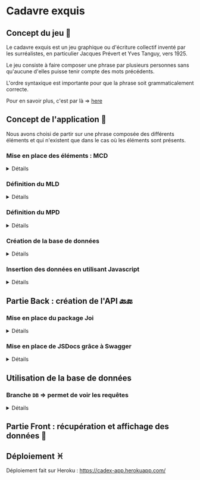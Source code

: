 # Cadavre exquis

## Concept du jeu 🎰

Le cadavre exquis est un jeu graphique ou d'écriture collectif inventé par les surréalistes, en particulier Jacques Prévert et Yves Tanguy, vers 1925.

Le jeu consiste à faire composer une phrase par plusieurs personnes sans qu'aucune d'elles puisse tenir compte des mots précédents.

L'ordre syntaxique est importante pour que la phrase soit grammaticalement correcte.

Pour en savoir plus, c'est par là => [here](https://fr.wikipedia.org/wiki/Cadavre_exquis)

## Concept de l'application 🎱

Nous avons choisi de partir sur une phrase composée des différents éléments et qui n'existent que dans le cas où les éléments sont présents.

### Mise en place des éléments : MCD

<details>
<summary>Détails</summary>
<br>
Pour la mise en place des éléments, nous avons déterminé les associations qui existent entre les différentes entités avec leurs attributs respectifs déterminées chacunes par un code unique.

La réalisation du modèle conceptuel a été fait sur [Mocodo](http://mocodo.wingi.net/) et voici le schéma :

![MCD](./images/MCD.png)

Et ci-dessous la version écrite :

```
NAME: code_name, element
COMPOSE, 0N NAME, 11 PHRASE
BELONGS TO, 0N COMPLEMENT, 11 PHRASE
COMPLEMENT: code_complement, element
:

PRONOM: code_pronom, element
HAS, 0N PRONOM, 11 PHRASE
PHRASE: code_phrase
CONJUGATE, 0N VERB, 11 PHRASE
VERB: code_verb, element

ADJECTIVE: code_adjective, element
CONTAINS, 0N ADJECTIVE, 11 PHRASE
SET, 0N PREPOSITION, 11 PHRASE
PREPOSITION: code_preposition, element
:
```

On distingue donc les entités suivantes :

- Name
- Verb
- Complement
- Adjective
- Preposition
- Pronom

Et chacune des entités sont associées à l'entité phrase que l'on complètera.
</details>

### Définition du MLD

<details>
<summary>Détails</summary>
<br>
Pour le modèle logique de données, nous allons retrouver les différentes tables :

```
NAME ( name_id, element )
COMPLEMENT ( complement_id, element )
ADJECTIVE ( adjective, element )
PHRASE ( phrase_id, #preposition_id, #complement_id, #adjective_id, #name_id, #verb_id, #pronom_id )
PRONOM ( pronom_id, element )
VERB ( verb_id, element )
PREPOSITION ( preposition_id, element )
```

</details>

### Définition du MPD

<details>
<summary>Détails</summary>
<br>

Et voici le modèle physique de données pour l'établissement des différentes tables :

![MPD](./images/mpd.png)
</details>

### Création de la base de données

<details>
<summary>Détails</summary>
<br>

Etablissement du fichier sql pour la création de la base de données [ici](./data/01_create_db.sql)

![tables created](./images/create_db.png)

On peut retrouver les contraintes liées à la phrase sur [pgAdmin](https://www.pgadmin.org/) pour la visualisation sur une interface graphique

Voilà un exemple !

![constraint phrase table](./images/constraints.png)

</details>

### Insertion des données en utilisant Javascript

<details>
<summary>Détails</summary>
<br>

On cherche à importer les données d'un fichier JSON dans la base de données qu'on a créé au préalable.

Les étapes d'insertion sont les suivantes :

- Import du fichier json

- Configurer les variables d'environnement dans le fichier .env

- Se connecter à la base de données

- Créer une requête pour insérer les données

```js
//~import modules
import data from './parts.json' assert {type: 'json'};
// import dotenv from 'dotenv';
// dotenv.config();
import 'dotenv/config';

import pg from 'pg';
const client = new pg.Client();

async function insertData(){
    //#open channel
    await client.connect();
    
    for (const tableName in data) {
    //for await for waiting a Promise
        for await (const value of data[tableName]) {

            // client.query("INSERT INTO table_name (label) VALUES ($1)", [value]);
            const query = {
                text: `
                INSERT INTO "${tableName}"
                ("element")
                VALUES
                ($1);`,
                values: [value]
            };
            //await must be put here
           await client.query(query);
        }
    }

    //#close channel
    await client.end();
};

insertData();
```

=> Configuration du fichier .env pour connecter à la DB

```
#INFO CONNEXION DB PSQL
PGHOST=localhost
PGDATABASE=#
PGUSER=#
PGPASSWORD=#
PGPORT=5432
```

</details>

## Partie Back : création de l'API 🔙🔚

### Mise en place du package Joi

<details>
<summary>Détails</summary>
<br>

Télécharger le module Joi

```sh
npm i joi
```

Mettre en place le schéma pour définir ce qu'on veut récupérer du body

```js
import joi from 'joi';
const Joi  = joi;


const schema = Joi.object({
    name:Joi.string(), //name must be a string
    verb:Joi.string(),
    complement:Joi.string(),
    adjective:Joi.string(),
    preposition:Joi.string(),
    pronom:Joi.string()
}).required().min(1).max(6);
// min et max indique le nombre de clefs minimum et maximum de l'objet

export {schema};
```

Dans le router, on va créer des middlewares pour contrôler l'arrivée des informations venant du body.

Sur la route POST, on mettra en argument le schema qu'il faut au préalable importer.

```js
//~Import modules
import { Router } from 'express';
const router = Router();

import { fetchAllCadex, doRandomCadex } from './controllers/mainController.js';
import { validationService } from './service/validation.js';
import { schema } from './schema/cadex.schema.js';

//~Routes
/*mw validation to check if the body returns the correct response*/
router.get('/v1/cadex', validationService.request, fetchAllCadex);
router.post('/v1/cadex', validationService.body(schema), doRandomCadex);

export { router };

```

On va ensuite construire nos méthodes pour valider les éléments

```js
import { schema } from '../schema/cadex.schema.js';

const validationService = {
    body(schemaCustom) {
        //valid req.body format
        return function(req, res, next){

            const { error } = schemaCustom.validate(req.body);
            if (error) { // is any error here ?
                // if yes, error
                return;
            }

            next();
        };
    },
    request(req, res, next) {
        // je valide ma req.query avec Joi
        const { error } = schema.validate(req.query);

        if (error) {
            // j'indique qu'il y a une erreur
            return;
        }

        next();
    }
};

export { validationService };
```

Pour la méthode body, on met bien en paramètre le schéma qu'on récupèrera. S'il y a une erreur, on s'arrête là, rien ne s'affichera.

Par contre, si les éléments passent, grâce au `next()` on passera bien à la fonction suivante (on poursuit notre 'route' :p ! )

</details>

### Mise en place de JSDocs grâce à Swagger

<details>
<summary>Détails</summary>
<br>

## Installation

```sh
npm i express-jsdoc-swagger 
```

Swagger va générer de la documention à partir des commentaires qu'on va faire tout au long de notre code

## Specificité en ES Module

Pour accéder au  `__dirname` on va devoir le récupérer :

```js
//! For ESMODULE, to get __dirname
//source : https://bobbyhadz.com/blog/javascript-dirname-is-not-defined-in-es-module-scope#:~:text=The%20__dirname%20or%20__,directory%20name%20of%20the%20path.

import path from 'path';
import {fileURLToPath} from 'url';

const __filename = fileURLToPath(import.meta.url);
const __dirname = path.dirname(__filename);
```

Pour mettre en place Swagger, on doit configurer les options dans notre point d'entrée index.js

```js
//~SWAGGER
import expressJSDocSwagger from 'express-jsdoc-swagger';

const options = {
  info: {
      version: "1.0.0",
      title: "API Cadex",
      license: {
          name: "MIT",
      },
  },
  security: {
      BasicAuth: {
          type: "http",
          scheme: "basic",
      },
  },
  swaggerUIPath: "/api-docs" ,
  baseDir: __dirname,
  // Glob pattern to find your jsdoc files (multiple patterns can be added in an array)
  filesPattern: "./**/*.js",
};

expressJSDocSwagger(app)(options);
```

Exemple pour l'écriture de la documentation

```js
//~Import modules
import { Router } from 'express';
const router = Router();

import { fetchAllCadex, doRandomCadex } from './controllers/mainController.js';
import { validationService } from './service/validation.js';
import { schema } from './schema/cadex.schema.js';

/**
 * The Cadex is the name for 'Cadavre Exquis' in France, we put random words to make a sentence
 * @typedef {*} Cadex
 * @property {string} name
 * @property {string} verb
 * @property {string} complement
 * @property {string} adjective
 * @property {string} preposition
 * @property {string} pronom
 */

//~Routes
/*mw validation to check if the body returns the correct response*/

/**
 * GET /v1/cadex
 * @summary Génère un cadex
 * @tags GET
 * @return {Cadex} 200 - success response - application/json
 */
router.get('/v1/cadex', validationService.request, fetchAllCadex);
/**
 * POST /v1/cadex
 * @summary Ajoute des mots à mon dictionnaire
 * @tags POST
 * @return {} 200 - success response - application/json
 */
router.post('/v1/cadex', validationService.body(schema), doRandomCadex);

export { router };

```

Pour atteindre notre doc :

ajouter `/api-docs`

Avec JSDOCS on peut grouper nos routes avec le tag

```js
@tags GET

ou 

@tags POST
```

Et Tadaaaaam

![swagger](./images/swagger.jpg)

### Et un petit custom pour tester mon tag

![swagger](./images/swagger2.jpg)

</details>

## Utilisation de la base de données

### Branche `DB` => permet de voir les requêtes

<details>
<summary>Détails</summary>
<br>

### Modification des noms de tables

Pour garder les nommages déjà utilisés, j'ai mis à jour le nom des tables en base de données

```sql
BEGIN;

ALTER TABLE "name" RENAME TO "names";
ALTER TABLE "verb" RENAME TO "verbs";
ALTER TABLE "complement" RENAME TO "complements";
ALTER TABLE "adjective" RENAME TO "adjectives";
ALTER TABLE "preposition" RENAME TO "prepositions";
ALTER TABLE "pronom" RENAME TO "pronoms";

COMMIT;
```

### Mise en place de la connection avec DB

La connection avec la base de données se fera par le biais du module `pg`

```js
//~import pg module
//module pg for CommonJs, need to import by default first
import pg from 'pg';

//~create new client
const client = new pg.Client();

//~connect client
client.connect();

//~export client
export { client };
```

Il faudra également bien vérifier les informations renseignées dans notre fichier `.env`

### Récupération des données

Pour la récupération des données à la base de données, on va essayer de garder la structure du fichier JSON : un objet qui contient chaque élément sous une structure key:value.

Pour cela, j'ai choisi de partir sur une boucle me permettant de récupérer chaque table et leurs valeurs respectives :

```js
//~import modules
import { client } from '../database.js';
//destructured array
const TABLE_NAME = ['names', 'verbs', 'complements', 'adjectives', 'prepositions', 'pronoms'];

//~datamapper
/**
 * 
 * @returns all data from DB where each key is table and value their own values
 */
async function findAll() {
  const data = {};

  for (let index = 0; index < TABLE_NAME.length; index++) {
    const element = TABLE_NAME[index];

    const query = {
      text: `
        SELECT 
        JSON_AGG("${element}".element) as "${element}" 
        FROM ${element};`
    };

    const result = await client.query(query);

    data[element] = result.rows[0][element];
  }

  return data;
}

export { findAll };

```
La requête utilisée est une fonction d'aggrégation qui me permet ici de ne générer qu'une cellule de données avec à l'intérieur un JSON avec toutes les données.

On récupère bien les données voulues

![data](./images/data.jpg)

Et cela nous permet de garder la structure déjà existante.

### Création des données

Pour la création des données, on a donc la fonction suivante

```js
async function createData(dataElement) {
  for (let index = 0; index < TABLE_NAME.length; index++) {
    const element = TABLE_NAME[index];
    //giving 'name' in singular
    const tableElement = element.slice(0, -1);
    const bodyElementValue = dataElement[tableElement];

    if (bodyElementValue !== undefined) {
      for (const [key, value] of Object.entries(dataElement)) {
        if (key === tableElement) {
          const query = {
            text: `
              INSERT INTO "${element}"
              ("element")
              VALUES
              ($1);`,
            values: [value]
          };

          await client.query(query);
          //if return, created only one entry
        }
      }
    }
  }
}
```

En fonction du nombre de tables, je récupère l'intitulé et j'effectue ma boucle qui me permet de comparer ce que je récupère du body pour envoyer seulement ce dont j'ai besoin.

=> TESTS

L'insertion des données se font correctement.

Ici, je ne gère volontairement pas si l'élément est déjà

![test](./images/test.jpg)

</details>

## Partie Front : récupération et affichage des données 🎨

## Déploiement ♓

Déploiement fait sur Heroku : <https://cadex-app.herokuapp.com/>
